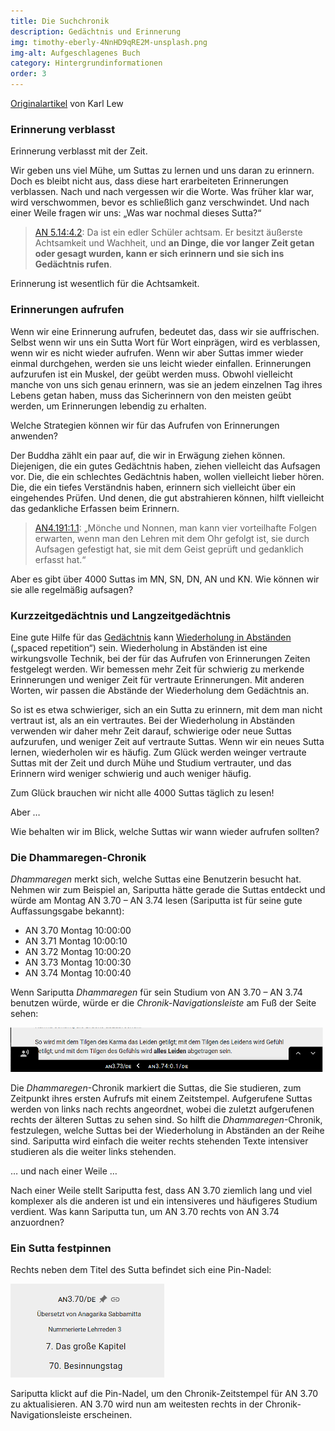 ```yaml
---
title: Die Suchchronik
description: Gedächtnis und Erinnerung
img: timothy-eberly-4NnHD9qRE2M-unsplash.png
img-alt: Aufgeschlagenes Buch
category: Hintergrundinformationen
order: 3
---
```


[Originalartikel](https://ebt-site.github.io/ebt-site/study/history) von Karl Lew

### Erinnerung verblasst
Erinnerung verblasst mit der Zeit. 

Wir geben uns viel Mühe, um Suttas zu lernen und uns daran zu erinnern. Doch es bleibt nicht aus, dass diese hart erarbeiteten Erinnerungen verblassen. Nach und nach vergessen wir die Worte. Was früher klar war, wird verschwommen, bevor es schließlich ganz verschwindet. Und nach einer Weile fragen wir uns: „Was war nochmal dieses Sutta?“

> [AN 5.14:4.2](suttas?search=an5.14): Da ist ein edler Schüler achtsam. Er besitzt äußerste Achtsamkeit und Wachheit, und **an Dinge, die vor langer Zeit getan oder gesagt wurden, kann er sich erinnern und sie sich ins Gedächtnis rufen**.

Erinnerung ist wesentlich für die Achtsamkeit.

###  Erinnerungen aufrufen
Wenn wir eine Erinnerung aufrufen, bedeutet das, dass wir sie auffrischen. Selbst wenn wir uns ein Sutta Wort für Wort einprägen, wird es verblassen, wenn wir es nicht wieder aufrufen. Wenn wir aber Suttas immer wieder einmal durchgehen, werden sie uns leicht wieder einfallen. Erinnerungen aufzurufen ist ein Muskel, der geübt werden muss. Obwohl vielleicht manche von uns sich genau erinnern, was sie an jedem einzelnen Tag ihres Lebens getan haben, muss das Sicherinnern von den meisten geübt werden, um Erinnerungen lebendig zu erhalten.

Welche Strategien können wir für das Aufrufen von Erinnerungen anwenden? 

Der Buddha zählt ein paar auf, die wir in Erwägung ziehen können. 
Diejenigen, die ein gutes Gedächtnis haben, ziehen vielleicht das Aufsagen vor.
Die, die ein schlechtes Gedächtnis haben, wollen vielleicht lieber hören. 
Die, die ein tiefes Verständnis haben, erinnern sich vielleicht über ein eingehendes Prüfen. 
Und denen, die gut abstrahieren können, hilft vielleicht das gedankliche Erfassen beim Erinnern.

> [AN4.191:1.1](suttas?search=an4.191): „Mönche und Nonnen, man kann vier vorteilhafte Folgen erwarten, wenn man den Lehren mit dem Ohr gefolgt ist, sie durch Aufsagen gefestigt hat, sie mit dem Geist geprüft und gedanklich erfasst hat.“

Aber es gibt über 4000 Suttas im MN, SN, DN, AN und KN. 
Wie können wir sie alle regelmäßig aufsagen?

### Kurzzeitgedächtnis und Langzeitgedächtnis
Eine gute Hilfe für das [Gedächtnis](https://de.wikipedia.org/wiki/Ged%C3%A4chtnis) kann [Wiederholung in Abständen](https://de.wikipedia.org/wiki/Spaced_repetition) („spaced repetition“) sein. 
Wiederholung in Abständen ist eine wirkungsvolle Technik, bei der für das Aufrufen von Erinnerungen Zeiten festgelegt werden. Wir bemessen mehr Zeit für schwierig zu merkende Erinnerungen und weniger Zeit für vertraute Erinnerungen. Mit anderen Worten, wir passen die Abstände der Wiederholung dem Gedächtnis an.

So ist es etwa schwieriger, sich an ein Sutta zu erinnern, mit dem man nicht vertraut ist, als an ein vertrautes. Bei der Wiederholung in Abständen verwenden wir daher mehr Zeit darauf, schwierige oder neue Suttas aufzurufen, und weniger Zeit auf vertraute Suttas. Wenn wir ein neues Sutta lernen, wiederholen wir es häufig. Zum Glück werden weinger vertraute Suttas mit der Zeit und durch Mühe und Studium vertrauter, und das Erinnern wird weniger schwierig und auch weniger häufig.

Zum Glück brauchen wir nicht alle 4000 Suttas täglich zu lesen!

Aber … 

Wie behalten wir im Blick, welche Suttas wir wann wieder aufrufen sollten?

### Die Dhammaregen-Chronik
*Dhammaregen* merkt sich, welche Suttas eine Benutzerin besucht hat. Nehmen wir zum Beispiel an, Sariputta hätte gerade die Suttas entdeckt und würde am Montag AN 3.70 – AN 3.74 lesen (Sariputta ist für seine gute Auffassungsgabe bekannt):

* AN 3.70 Montag 10:00:00
* AN 3.71 Montag 10:00:10
* AN 3.72 Montag 10:00:20
* AN 3.73 Montag 10:00:30
* AN 3.74 Montag 10:00:40

Wenn Sariputta *Dhammaregen* für sein Studium von AN 3.70 – AN 3.74 benutzen würde, würde er die *Chronik-Navigationsleiste* am Fuß der Seite sehen:

<img src="an3.70-74.png" class="ebt-image"/>

Die *Dhammaregen*-Chronik markiert die Suttas, die Sie studieren, zum Zeitpunkt ihres ersten Aufrufs mit einem Zeitstempel. Aufgerufene Suttas werden von links nach rechts angeordnet, wobei die zuletzt aufgerufenen rechts der älteren Suttas zu sehen sind. So hilft die *Dhammaregen*-Chronik, festzulegen, welche Suttas bei der Wiederholung in Abständen an der Reihe sind. Sariputta wird einfach die weiter rechts stehenden Texte intensiver studieren als die weiter links stehenden.

… und nach einer Weile …

Nach einer Weile stellt Sariputta fest, dass AN 3.70 ziemlich lang und viel komplexer als die anderen ist und ein intensiveres und häufigeres Studium verdient. Was kann Sariputta tun, um AN 3.70 rechts von AN 3.74 anzuordnen?

### Ein Sutta festpinnen

Rechts neben dem Titel des Sutta befindet sich eine Pin-Nadel:

<img src="an3.70-pin.png" class="ebt-image"/>

Sariputta klickt auf die Pin-Nadel, um den Chronik-Zeitstempel für AN 3.70 zu aktualisieren. AN 3.70 wird nun am weitesten rechts in der Chronik-Navigationsleiste erscheinen.
